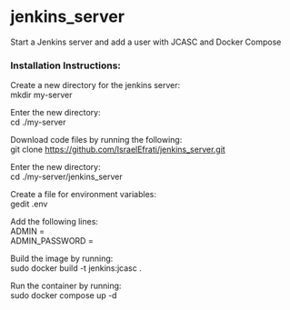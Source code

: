 # jenkins_server
Start a Jenkins server and add a user with JCASC and Docker Compose

### Installation Instructions:
Create a new directory for the jenkins server:      
  mkdir my-server       

Enter the new directory:        
cd ./my-server      

Download code files by running the following:       
git clone https://github.com/IsraelEfrati/jenkins_server.git

Enter the new directory:        
cd ./my-server/jenkins_server

Create a file for environment variables:    
gedit .env

Add the following lines:    
ADMIN = <user name>      
ADMIN_PASSWORD = <password>

Build the image by running:     
sudo docker build -t jenkins:jcasc .

Run the container by running:       
sudo docker compose up -d



  
